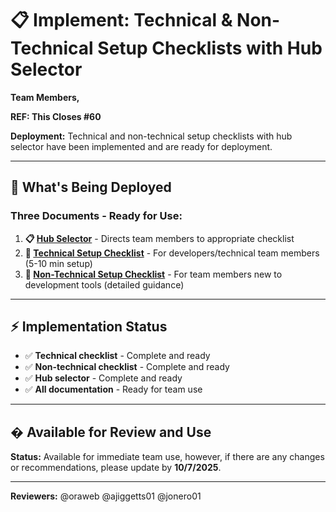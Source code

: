# 📋 Implement: Technical & Non-Technical Setup Checklists with Hub Selector

**Team Members,**

**REF: This Closes #60**

**Deployment:** Technical and non-technical setup checklists with hub selector have been implemented and are ready for deployment.

---

## 🎯 **What's Being Deployed**

### **Three Documents - Ready for Use:**

1. **📋 [Hub Selector](https://github.com/TackleHunger/LNRS-Tech-for-Good-AI-Charity-Validation/blob/main/VOLUNTEER_ONBOARDING_README.md)** - Directs team members to appropriate checklist
2. **🔧 [Technical Setup Checklist](https://github.com/TackleHunger/LNRS-Tech-for-Good-AI-Charity-Validation/blob/main/TECHNICAL_VOLUNTEER_ONBOARDING.md)** - For developers/technical team members (5-10 min setup)
3. **👥 [Non-Technical Setup Checklist](https://github.com/TackleHunger/LNRS-Tech-for-Good-AI-Charity-Validation/blob/main/NON_TECHNICAL_VOLUNTEER_ONBOARDING.md)** - For team members new to development tools (detailed guidance)

---

## ⚡ **Implementation Status**

- ✅ **Technical checklist** - Complete and ready
- ✅ **Non-technical checklist** - Complete and ready  
- ✅ **Hub selector** - Complete and ready
- ✅ **All documentation** - Ready for team use

---

## � **Available for Review and Use**

**Status:** Available for immediate team use, however, if there are any changes or recommendations, please update by **10/7/2025**.

---

**Reviewers:** @oraweb @ajiggetts01 @jonero01
